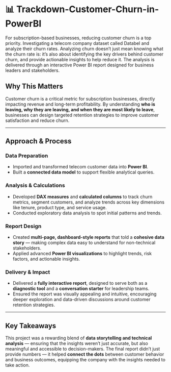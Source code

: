 # 📊 Trackdown-Customer-Churn-in-PowerBI
For subscription-based businesses, reducing customer churn is a top priority.
Investigating a telecom company dataset called Databel and analyze their churn rates. 
Analyzing churn doesn’t just mean knowing what the churn rate is: it’s also about identifying the key drivers behind customer churn, 
and provide actionable insights to help reduce it. 
The analysis is delivered through an interactive Power BI report designed for business leaders and stakeholders.

## Why This Matters
Customer churn is a critical metric for subscription businesses, directly impacting revenue and long-term profitability. 
By understanding **who is leaving, why they are leaving, and when they are most likely to leave**, businesses can design targeted retention strategies to improve customer satisfaction and reduce churn.

---

## Approach & Process

### Data Preparation
- Imported and transformed telecom customer data into **Power BI**.
- Built a **connected data model** to support flexible analytical queries.

### Analysis & Calculations
- Developed **DAX measures** and **calculated columns** to track churn metrics, segment customers, and analyze trends across key dimensions like tenure, product type, and service usage.
- Conducted exploratory data analysis to spot initial patterns and trends.

### Report Design
- Created **multi-page, dashboard-style reports** that told a **cohesive data story** — making complex data easy to understand for non-technical stakeholders.
- Applied advanced **Power BI visualizations** to highlight trends, risk factors, and actionable insights.

### Delivery & Impact
- Delivered a **fully interactive report**, designed to serve both as a **diagnostic tool** and a **conversation starter** for leadership teams.
- Ensured the report was visually appealing and intuitive, encouraging deeper exploration and data-driven discussions around customer retention strategies.

---

## Key Takeaways
This project was a rewarding blend of **data storytelling and technical analysis** — ensuring that the insights weren’t just accurate, 
but also meaningful and accessible to decision-makers. The final report didn’t just provide numbers — it helped **connect the dots** between customer behavior and business outcomes, 
equipping the company with the insights needed to take action.

